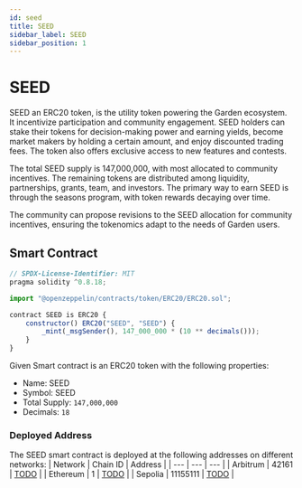 ```yaml
---
id: seed
title: SEED
sidebar_label: SEED
sidebar_position: 1
---
```


# SEED

SEED an ERC20 token, is the utility token powering the Garden ecosystem. It incentivize participation and community engagement. SEED holders can stake their tokens for decision-making power and earning yields, become market makers by holding a certain amount, and enjoy discounted trading fees. The token also offers exclusive access to new features and contests.

The total SEED supply is 147,000,000, with most allocated to community incentives. The remaining tokens are distributed among liquidity, partnerships, grants, team, and investors. The primary way to earn SEED is through the seasons program, with token rewards decaying over time.

The community can propose revisions to the SEED allocation for community incentives, ensuring the tokenomics adapt to the needs of Garden users.

## Smart Contract

```javascript
// SPDX-License-Identifier: MIT
pragma solidity ^0.8.18;

import "@openzeppelin/contracts/token/ERC20/ERC20.sol";

contract SEED is ERC20 {
    constructor() ERC20("SEED", "SEED") {
        _mint(_msgSender(), 147_000_000 * (10 ** decimals()));
    }
}
```

Given Smart contract is an ERC20 token with the following properties:

- Name: SEED
- Symbol: SEED
- Total Supply: `147,000,000`
- Decimals: `18`

### Deployed Address

The SEED smart contract is deployed at the following addresses on different networks:
| Network | Chain ID | Address |
| --- | --- | --- |
| Arbitrum | 42161 | [TODO](https://etherscan.io/address/0x33d0568941c0c64ff7e0fb4fba0b11bd37deed9f) |
| Ethereum | 1 | [TODO](https://ropsten.etherscan.io/address/0x6f6d7d5f565b8d4c4a5f3bfa9b3c3f5b6e9b0b5f) |
| Sepolia | 11155111 | [TODO](https://rinkeby.etherscan.io/address/0x6f6d7d5f565b8d4c4a5f3bfa9b3c3f5b6e9b0b5f) |

